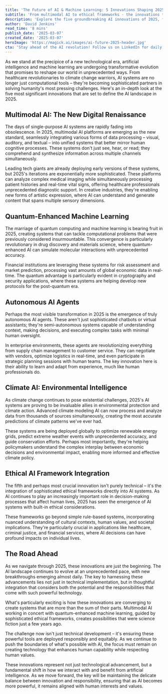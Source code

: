```yaml
--- 
title: 'The Future of AI & Machine Learning: 5 Innovations Shaping 2025' 
subtitle: 'From multimodal AI to ethical frameworks - the innovations transforming artificial intelligence' 
description: 'Explore the five groundbreaking AI innovations of 2025, from multimodal AI systems revolutionizing healthcare to quantum-enhanced machine learning transforming financial markets. Discover how autonomous AI agents, climate AI, and ethical frameworks are reshaping our technological landscape.' 
author: 'David Jenkins' 
read_time: '8 mins' 
publish_date: '2025-03-07' 
created_date: '2025-03-07' 
heroImage: 'https://magick.ai/images/ai-future-2025-header.jpg' 
cta: 'Stay ahead of the AI revolution! Follow us on LinkedIn for daily insights into cutting-edge developments in artificial intelligence and machine learning.' 
---
```


As we stand at the precipice of a new technological era, artificial intelligence and machine learning are undergoing transformative evolution that promises to reshape our world in unprecedented ways. From healthcare revolutionaries to climate change warriors, AI systems are no longer just computational tools – they're becoming sophisticated partners in solving humanity's most pressing challenges. Here's an in-depth look at the five most significant innovations that are set to define the AI landscape in 2025.

## Multimodal AI: The New Digital Renaissance

The days of single-purpose AI systems are rapidly fading into obsolescence. In 2025, multimodal AI platforms are emerging as the new standard, seamlessly integrating various forms of data processing – visual, auditory, and textual – into unified systems that better mirror human cognitive processes. These systems don't just see, hear, or read; they comprehend and synthesize information across multiple channels simultaneously.

Leading tech giants are already deploying early versions of these systems, but 2025's iterations are exponentially more sophisticated. These platforms can analyze complex medical imaging while simultaneously processing patient histories and real-time vital signs, offering healthcare professionals unprecedented diagnostic support. In creative industries, they're enabling new forms of artistic expression, where AI can understand and generate content that spans multiple sensory dimensions.

## Quantum-Enhanced Machine Learning

The marriage of quantum computing and machine learning is bearing fruit in 2025, creating systems that can tackle computational problems that were previously considered insurmountable. This convergence is particularly revolutionary in drug discovery and materials science, where quantum-enhanced AI can simulate molecular interactions with unprecedented accuracy.

Financial institutions are leveraging these systems for risk assessment and market prediction, processing vast amounts of global economic data in real-time. The quantum advantage is particularly evident in cryptography and security applications, where these systems are helping develop new protocols for the post-quantum era.

## Autonomous AI Agents

Perhaps the most visible transformation in 2025 is the emergence of truly autonomous AI agents. These aren't just sophisticated chatbots or virtual assistants; they're semi-autonomous systems capable of understanding context, making decisions, and executing complex tasks with minimal human oversight.

In enterprise environments, these agents are revolutionizing everything from supply chain management to customer service. They can negotiate with vendors, optimize logistics in real-time, and even participate in strategic planning sessions with human teams. The key innovation here is their ability to learn and adapt from experience, much like human professionals do.

## Climate AI: Environmental Intelligence

As climate change continues to pose existential challenges, 2025's AI systems are proving to be invaluable allies in environmental protection and climate action. Advanced climate modeling AI can now process and analyze data from thousands of sources simultaneously, creating the most accurate predictions of climate patterns we've ever had.

These systems are being deployed globally to optimize renewable energy grids, predict extreme weather events with unprecedented accuracy, and guide conservation efforts. Perhaps most importantly, they're helping policymakers understand the complex interplay between economic decisions and environmental impact, enabling more informed and effective climate policy.

## Ethical AI Framework Integration

The fifth and perhaps most crucial innovation isn't purely technical – it's the integration of sophisticated ethical frameworks directly into AI systems. As AI continues to play an increasingly important role in decision-making processes that affect human lives, 2025 has seen the emergence of AI systems with built-in ethical considerations.

These frameworks go beyond simple rule-based systems, incorporating nuanced understanding of cultural contexts, human values, and societal implications. They're particularly crucial in applications like healthcare, criminal justice, and financial services, where AI decisions can have profound impacts on individual lives.

## The Road Ahead

As we navigate through 2025, these innovations are just the beginning. The AI landscape continues to evolve at an unprecedented pace, with new breakthroughs emerging almost daily. The key to harnessing these advancements lies not just in technical implementation, but in thoughtful integration that considers both the potential and the responsibilities that come with such powerful technology.

What's particularly exciting is how these innovations are converging to create systems that are more than the sum of their parts. Multimodal AI working in concert with quantum-enhanced machine learning, guided by sophisticated ethical frameworks, creates possibilities that were science fiction just a few years ago.

The challenge now isn't just technical development – it's ensuring these powerful tools are deployed responsibly and equitably. As we continue to push the boundaries of what's possible with AI, the focus must remain on creating technology that enhances human capability while respecting human values.

These innovations represent not just technological advancement, but a fundamental shift in how we interact with and benefit from artificial intelligence. As we move forward, the key will be maintaining the delicate balance between innovation and responsibility, ensuring that as AI becomes more powerful, it remains aligned with human interests and values.